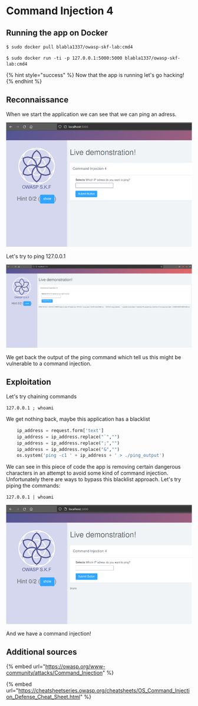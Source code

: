 # Command Injection 4

## Running the app on Docker

```
$ sudo docker pull blabla1337/owasp-skf-lab:cmd4
```

```
$ sudo docker run -ti -p 127.0.0.1:5000:5000 blabla1337/owasp-skf-lab:cmd4
```

{% hint style="success" %}
Now that the app is running let's go hacking!
{% endhint %}

## Reconnaissance

When we start the application we can see that we can ping an adress.

![](../../.gitbook/assets/nodejs/CMD4/1.png)

Let's try to ping 127.0.0.1

![](../../.gitbook/assets/nodejs/CMD4/2.png)

We get back the output of the ping command which tell us this might be vulnerable to a command injection.

## Exploitation

Let's try chaining commands

```text
127.0.0.1 ; whoami
```

We get nothing back, maybe this application has a blacklist

```python
    ip_address = request.form['text']
    ip_address = ip_address.replace("`","")
    ip_address = ip_address.replace(";","")
    ip_address = ip_address.replace("&","")
    os.system('ping -c1 ' + ip_address + ' > ./ping_output')
```

We can see in this piece of code the app is removing certain dangerous characters in an attempt to avoid some kind of command injection. Unfortunately there are ways to bypass this blacklist approach.
Let's try piping the commands:

```text
127.0.0.1 | whoami
```

![](../../.gitbook/assets/nodejs/CMD4/3.png)

And we have a command injection!

## Additional sources

{% embed url="https://owasp.org/www-community/attacks/Command_Injection" %}

{% embed url="https://cheatsheetseries.owasp.org/cheatsheets/OS_Command_Injection_Defense_Cheat_Sheet.html" %}
